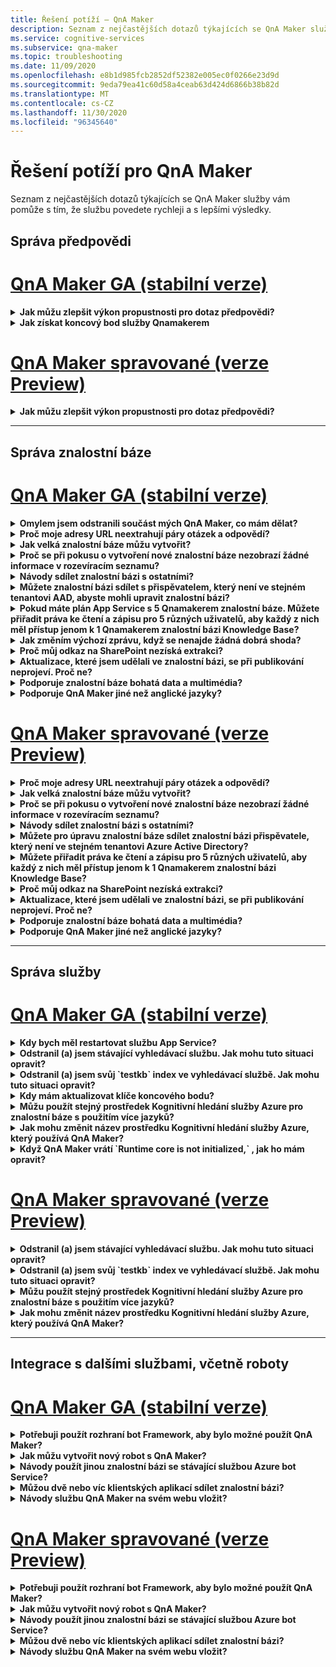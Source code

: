 ```yaml
---
title: Řešení potíží – QnA Maker
description: Seznam z nejčastějších dotazů týkajících se QnA Maker služby vám pomůže s tím, že službu povedete rychleji a s lepšími výsledky.
ms.service: cognitive-services
ms.subservice: qna-maker
ms.topic: troubleshooting
ms.date: 11/09/2020
ms.openlocfilehash: e8b1d985fcb2852df52382e005ec0f0266e23d9d
ms.sourcegitcommit: 9eda79ea41c60d58a4ceab63d424d6866b38b82d
ms.translationtype: MT
ms.contentlocale: cs-CZ
ms.lasthandoff: 11/30/2020
ms.locfileid: "96345640"
---
```

# <a name="troubleshooting-for-qna-maker"></a>Řešení potíží pro QnA Maker

Seznam z nejčastějších dotazů týkajících se QnA Maker služby vám pomůže s tím, že službu povedete rychleji a s lepšími výsledky.

<a name="how-to-get-the-qnamaker-service-hostname"></a>

## <a name="manage-predictions"></a>Správa předpovědi

# <a name="qna-maker-ga-stable-release"></a>[QnA Maker GA (stabilní verze)](#tab/v1)

<details>
<summary><b>Jak můžu zlepšit výkon propustnosti pro dotaz předpovědi?</b></summary>

**Odpověď**: problémy s výkonem propustnosti znamenají, že potřebujete škálovat jak pro službu App Service, tak pro kognitivní hledání. Zvažte přidání repliky do Kognitivní hledání za účelem zvýšení výkonu.

Přečtěte si další informace o [cenových úrovních](Concepts/azure-resources.md).
</details>

<details>
<summary><b>Jak získat koncový bod služby Qnamakerem</b></summary>

**Odpověď**: koncový bod služby qnamakerem je užitečný pro účely ladění při kontaktování podpory Qnamakerem nebo UserVoice. Koncový bod je adresa URL v tomto formátu: `https://your-resource-name.azurewebsites.net` .

1. Přejít do služby Qnamakerem (skupina prostředků) v [Azure Portal](https://portal.azure.com)

    ![Qnamakerem skupiny prostředků Azure v Azure Portal](./media/qnamaker-how-to-troubleshoot/qnamaker-azure-resourcegroup.png)

1. Vyberte App Service přidružené k prostředku QnA Maker. Názvy jsou obvykle stejné.

     ![Vyberte Qnamakerem App Service](./media/qnamaker-how-to-troubleshoot/qnamaker-azure-appservice.png)

1. Adresa URL koncového bodu je k dispozici v části Přehled.

    ![Koncový bod Qnamakerem](./media/qnamaker-how-to-troubleshoot/qnamaker-azure-gethostname.png)

</details>

# <a name="qna-maker-managed-preview-release"></a>[QnA Maker spravované (verze Preview)](#tab/v2)

<details>
<summary><b>Jak můžu zlepšit výkon propustnosti pro dotaz předpovědi?</b></summary>

**Odpověď**: problémy s výkonem propustnosti znamenají nutnost horizontálního navýšení kapacity kognitivní hledání. Zvažte přidání repliky do Kognitivní hledání za účelem zvýšení výkonu.

Přečtěte si další informace o [cenových úrovních](Concepts/azure-resources.md).
</details>

---

## <a name="manage-the-knowledge-base"></a>Správa znalostní báze

# <a name="qna-maker-ga-stable-release"></a>[QnA Maker GA (stabilní verze)](#tab/v1)

<details>
<summary><b>Omylem jsem odstranili součást mých QnA Maker, co mám dělat?</b></summary>

**Odpověď**: neodstraňujte žádnou ze služeb Azure, které jste vytvořili společně s prostředkem QnA maker, jako je například Search nebo webová aplikace. To je nezbytné, aby QnA Maker fungovalo, pokud ho odstraníte, QnA Maker přestane fungovat správně.

Všechna odstranění jsou trvalá, včetně párů dotazů a odpovědí, souborů, adres URL, vlastních otázek a odpovědí, znalostní báze nebo prostředků Azure. Před odstraněním jakékoli části znalostní báze se ujistěte, že jste vyexportovali svou znalostní bázi ze stránky **Nastavení** .

</details>

<details>
<summary><b>Proč moje adresy URL neextrahují páry otázek a odpovědí?</b></summary>

**Odpověď**: je možné, že QnA Maker nemůže automaticky extrahovat obsah otázek a odpovědí (QnA) z platných adres URL pro nejčastější dotazy. V takových případech můžete vložit obsah QnA do souboru. txt a zjistit, jestli ho může nástroj ingestovat. Alternativně můžete pomocí [portálu QnA maker](https://qnamaker.ai)přidat obsah do znalostní báze.

</details>

<details>
<summary><b>Jak velká znalostní báze můžu vytvořit?</b></summary>

**Odpověď**: velikost znalostní báze závisí na SKU Azure Search, které zvolíte při vytváření služby QnA maker. Další podrobnosti najdete [tady](./concepts/azure-resources.md) .

</details>

<details>
<summary><b>Proč se při pokusu o vytvoření nové znalostní báze nezobrazí žádné informace v rozevíracím seznamu?</b></summary>

**Odpověď**: ještě jste nevytvořili žádné služby QnA maker v Azure. Další informace o tom, jak to provést, najdete [tady](./How-To/set-up-qnamaker-service-azure.md) .

</details>

<details>
<summary><b>Návody sdílet znalostní bázi s ostatními?</b></summary>

**Odpověď**: sdílení funguje na úrovni služby QnA maker, to znamená, že všechny databáze znalostí ve službě budou sdíleny. Přečtěte [si](./index.yml) , jak spolupracovat na znalostní bázi.

</details>

<details>
<summary><b>Můžete znalostní bázi sdílet s přispěvatelem, který není ve stejném tenantovi AAD, abyste mohli upravit znalostní bázi?</b></summary>

**Odpověď**: sdílení je založené na řízení přístupu na základě role Azure (Azure RBAC). Pokud můžete sdílet _libovolný_ prostředek v Azure s jiným uživatelem, můžete také sdílet QnA maker.

</details>

<details>
<summary><b>Pokud máte plán App Service s 5 Qnamakerem znalostní báze. Můžete přiřadit práva ke čtení a zápisu pro 5 různých uživatelů, aby každý z nich měl přístup jenom k 1 Qnamakerem znalostní bázi Knowledge Base?</b></summary>

**Odpověď**: můžete sdílet celou službu qnamakerem, ne jednotlivé znalostní báze.

</details>

<details>
<summary><b>Jak změním výchozí zprávu, když se nenajde žádná dobrá shoda?</b></summary>

**Odpověď**: výchozí zpráva je součástí nastavení ve službě App Service.
- V Azure Portal přejdete do prostředku App Service.

![qnamakerem AppService](./media/qnamaker-faq/qnamaker-resource-list-appservice.png)
- Klikněte na možnost **Nastavení** .

![nastavení qnamakerem AppService](./media/qnamaker-faq/qnamaker-appservice-settings.png)
- Změna hodnoty nastavení **DefaultAnswer**
- Restartujte službu App Service.

![qnamakerem AppService restartování](./media/qnamaker-faq/qnamaker-appservice-restart.png)


</details>

<details>
<summary><b>Proč můj odkaz na SharePoint nezíská extrakci?</b></summary>

**Odpověď**: Další informace najdete v tématu [umístění zdrojů dat](./concepts/data-sources-and-content.md#data-source-locations) .

</details>

<details>
<summary><b>Aktualizace, které jsem udělali ve znalostní bázi, se při publikování neprojeví. Proč ne?</b></summary>

**Odpověď**: všechny operace úprav, ať už v tabulce je aktualizace, test nebo nastavení, musí být před publikováním uloženy. Nezapomeňte kliknout na tlačítko **Uložit a naučit** se po každé operaci úprav.

</details>

<details>
<summary><b>Podporuje znalostní báze bohatá data a multimédia?</b></summary>

**Odpověď:**

#### <a name="multimedia-auto-extraction-for-files-and-urls"></a>Automatické extrakce multimédií pro soubory a adresy URL

* Adresy URL – omezená možnost převodu z formátu HTML na Markdownu
* Soubory – nepodporováno

#### <a name="answer-text-in-markdown"></a>Text odpovědi v Markdownu
Jakmile jsou páry QnA ve znalostní bázi, můžete upravit text Markdownu odpovědi tak, aby zahrnoval odkazy na média dostupná z veřejných adres URL.


</details>

<details>
<summary><b>Podporuje QnA Maker jiné než anglické jazyky?</b></summary>

**Odpověď**: Další informace o [podporovaných jazycích](./overview/language-support.md)najdete v tématu.

Pokud máte obsah z více jazyků, nezapomeňte vytvořit samostatnou službu pro každý jazyk.

</details>

# <a name="qna-maker-managed-preview-release"></a>[QnA Maker spravované (verze Preview)](#tab/v2)

<details>
<summary><b>Proč moje adresy URL neextrahují páry otázek a odpovědí?</b></summary>

**Odpověď**: je možné, že QnA Maker nemůže automaticky extrahovat obsah otázek a odpovědí (QnA) z platných adres URL pro nejčastější dotazy. V takových případech můžete vložit obsah QnA do souboru. txt a zjistit, jestli ho může nástroj ingestovat. Alternativně můžete pomocí [portálu QnA maker](https://qnamaker.ai)přidat obsah do znalostní báze.

</details>

<details>
<summary><b>Jak velká znalostní báze můžu vytvořit?</b></summary>

**Odpověď**: velikost znalostní báze závisí na SKU Azure Search, které zvolíte při vytváření služby QnA maker. Další podrobnosti najdete [tady](./concepts/azure-resources.md) .

</details>

<details>
<summary><b>Proč se při pokusu o vytvoření nové znalostní báze nezobrazí žádné informace v rozevíracím seznamu?</b></summary>

**Odpověď**: ještě jste nevytvořili žádné služby QnA maker v Azure. Další informace o tom, jak to provést, najdete [tady](./How-To/set-up-qnamaker-service-azure.md) .

</details>

<details>
<summary><b>Návody sdílet znalostní bázi s ostatními?</b></summary>

**Odpověď**: sdílení funguje na úrovni služby QnA maker, to znamená, že všechny databáze znalostí ve službě budou sdíleny. Přečtěte [si](./index.yml) , jak spolupracovat na znalostní bázi.

</details>

<details>
<summary><b>Můžete pro úpravu znalostní báze sdílet znalostní bázi přispěvatele, který není ve stejném tenantovi Azure Active Directory?</b></summary>

**Odpověď**: sdílení je založené na řízení přístupu na základě role Azure (Azure RBAC). Pokud můžete sdílet _libovolný_ prostředek v Azure s jiným uživatelem, můžete také sdílet QnA maker.

</details>

<details>
<summary><b>Můžete přiřadit práva ke čtení a zápisu pro 5 různých uživatelů, aby každý z nich měl přístup jenom k 1 Qnamakerem znalostní bázi Knowledge Base?</b></summary>

**Odpověď**: můžete sdílet celou službu qnamakerem, ne jednotlivé znalostní báze.

</details>

<details>
<summary><b>Proč můj odkaz na SharePoint nezíská extrakci?</b></summary>

**Odpověď**: Další informace najdete v tématu [umístění zdrojů dat](./concepts/data-sources-and-content.md#data-source-locations) .

</details>

<details>
<summary><b>Aktualizace, které jsem udělali ve znalostní bázi, se při publikování neprojeví. Proč ne?</b></summary>

**Odpověď**: všechny operace úprav, ať už v tabulce je aktualizace, test nebo nastavení, musí být před publikováním uloženy. Nezapomeňte kliknout na tlačítko **Uložit a naučit** se po každé operaci úprav.

</details>

<details>
<summary><b>Podporuje znalostní báze bohatá data a multimédia?</b></summary>

**Odpověď:**

#### <a name="multimedia-auto-extraction-for-files-and-urls"></a>Automatické extrakce multimédií pro soubory a adresy URL

* Adresy URL – omezená možnost převodu z formátu HTML na Markdownu
* Soubory – nepodporováno

#### <a name="answer-text-in-markdown"></a>Text odpovědi v Markdownu
Jakmile jsou páry QnA ve znalostní bázi, můžete upravit text Markdownu odpovědi tak, aby zahrnoval odkazy na média dostupná z veřejných adres URL.


</details>

<details>
<summary><b>Podporuje QnA Maker jiné než anglické jazyky?</b></summary>

**Odpověď**: Další informace o [podporovaných jazycích](./overview/language-support.md)najdete v tématu.

Pokud máte obsah z více jazyků, nezapomeňte vytvořit samostatnou službu pro každý jazyk.

</details>

---

## <a name="manage-service"></a>Správa služby

# <a name="qna-maker-ga-stable-release"></a>[QnA Maker GA (stabilní verze)](#tab/v1)

<details>
<summary><b>Kdy bych měl restartovat službu App Service?</b></summary>

**Odpověď**: aktualizujte službu App Service, pokud je ikona upozornění vedle hodnoty verze znalostní báze v tabulce **klíče koncového bodu** na [stránce](https://www.qnamaker.ai/UserSettings) **uživatelská nastavení** .

</details>

<details>
<summary><b>Odstranil (a) jsem stávající vyhledávací službu. Jak mohu tuto situaci opravit?</b></summary>

**Odpověď**: Pokud odstraníte index služby Azure kognitivní hledání, operace je finální a index nelze obnovit.

</details>

<details>
<summary><b>Odstranil (a) jsem svůj `testkb` index ve vyhledávací službě. Jak mohu tuto situaci opravit?</b></summary>

**Odpověď**: stará data nejde obnovit. Vytvořte nový prostředek QnA Maker a znovu vytvořte znalostní bázi.

</details>

<details>
<summary><b>Kdy mám aktualizovat klíče koncového bodu?</b></summary>

**Odpověď**: aktualizujte klíče koncového bodu, pokud máte podezření, že došlo k ohrožení zabezpečení.

</details>

<details>
<summary><b>Můžu použít stejný prostředek Kognitivní hledání služby Azure pro znalostní báze s použitím více jazyků?</b></summary>

**Odpověď**: Chcete-li použít více jazyků a více znalostní báze, musí uživatel vytvořit prostředek QnA maker pro každý jazyk. Tím se vytvoří samostatná služba Azure Search na jednotlivé jazyky. Kombinování různých jazykových znalostí v jedné službě Azure Search má za následek zhoršení důležitosti výsledků.

</details>

<details>
<summary><b>Jak mohu změnit název prostředku Kognitivní hledání služby Azure, který používá QnA Maker?</b></summary>

**Odpověď**: název prostředku Azure kognitivní hledání je název prostředku QnA maker s některými náhodnými písmeny připojenými na konci. Díky tomu je obtížné rozlišovat mezi více prostředky vyhledávání pro QnA Maker. Vytvořte samostatnou vyhledávací službu (pojmenujte ji tak, jak byste chtěli) a připojte ji ke službě QnA. Postup je podobný postupům, které je třeba provést při [upgradu služby Azure Search](How-To/set-up-qnamaker-service-azure.md#upgrade-the-azure-cognitive-search-service).

</details>

<details>
<summary><b>Když QnA Maker vrátí `Runtime core is not initialized,` , jak ho mám opravit?</b></summary>

**Odpověď**: místo na disku pro službu App Service může být plné. Postup opravy místa na disku:

1. V [Azure Portal](https://portal.azure.com)vyberte službu App service vaší QnA maker a pak tuto službu zastavte.
1. Pořád ve službě App Service vyberte **vývojové nástroje**, pak **Rozšířené nástroje** a pak **Přejít** na. Otevře se nové okno prohlížeče.
1. Vyberte **ladit konzola** a pak **cmd** a otevřete nástroj příkazového řádku.
1. Přejděte do _lokality/wwwroot/data/qnamakerem/_ Directory.
1. Odeberte všechny složky, jejichž název začíná na `rd` .

    **Neodstraňujte** následující:

    * Soubor KbIdToRankerMappings.txt
    * EndpointSettings.jsv souboru
    * EndpointKeys složka

1. Spusťte službu App Service.
1. Přístup k vaší znalostní bázi vám umožní ověřit, jestli je teď funguje.

</details>

# <a name="qna-maker-managed-preview-release"></a>[QnA Maker spravované (verze Preview)](#tab/v2)


<details>
<summary><b>Odstranil (a) jsem stávající vyhledávací službu. Jak mohu tuto situaci opravit?</b></summary>

**Odpověď**: Pokud odstraníte index služby Azure kognitivní hledání, operace je finální a index nelze obnovit.

</details>

<details>
<summary><b>Odstranil (a) jsem svůj `testkb` index ve vyhledávací službě. Jak mohu tuto situaci opravit?</b></summary>

**Odpověď**: stará data nejde obnovit. Vytvořte nový prostředek QnA Maker a znovu vytvořte znalostní bázi.

</details>

<details>
<summary><b>Můžu použít stejný prostředek Kognitivní hledání služby Azure pro znalostní báze s použitím více jazyků?</b></summary>

**Odpověď**: Chcete-li použít více jazyků a více znalostní báze, musí uživatel vytvořit prostředek QnA maker pro každý jazyk. Tím se vytvoří samostatná služba Azure Search na jednotlivé jazyky. Kombinování různých jazykových znalostí v jedné službě Azure Search má za následek zhoršení důležitosti výsledků.

</details>

<details>
<summary><b>Jak mohu změnit název prostředku Kognitivní hledání služby Azure, který používá QnA Maker?</b></summary>

**Odpověď**: název prostředku Azure kognitivní hledání je název prostředku QnA maker s některými náhodnými písmeny připojenými na konci. Díky tomu je obtížné rozlišovat mezi více prostředky vyhledávání pro QnA Maker. Vytvořte samostatnou vyhledávací službu (pojmenujte ji tak, jak byste chtěli) a připojte ji ke službě QnA. Postup je podobný postupům, které je třeba provést při [upgradu služby Azure Search](How-To/set-up-qnamaker-service-azure.md#upgrade-the-azure-cognitive-search-service).

</details>

---

## <a name="integrate-with-other-services-including-bots"></a>Integrace s dalšími službami, včetně roboty

# <a name="qna-maker-ga-stable-release"></a>[QnA Maker GA (stabilní verze)](#tab/v1)

<details>
<summary><b>Potřebuji použít rozhraní bot Framework, aby bylo možné použít QnA Maker?</b></summary>

**Odpověď**: Ne, nemusíte používat [rozhraní Bot Framework](https://github.com/Microsoft/botbuilder-dotnet) s QnA maker. QnA Maker se ale nabízí jako jedna z několika šablon v [Azure bot Service](/azure/bot-service/?preserve-view=true&view=azure-bot-service-4.0). Robot Service umožňuje rychlý vývoj v rámci inteligentních robotů přes Microsoft bot Framework a běží v prostředí bez serveru.

</details>

<details>
<summary><b>Jak můžu vytvořit nový robot s QnA Maker?</b></summary>

**Odpověď**: podle pokynů v [této](./Quickstarts/create-publish-knowledge-base.md) dokumentaci vytvořte robota s Azure bot Service.

</details>

<details>
<summary><b>Návody použít jinou znalostní bázi se stávající službou Azure bot Service?</b></summary>

**Odpověď**: musíte mít následující informace o znalostní bázi Knowledge Base:

* ID znalostní báze
* Název vlastní subdomény publikovaného koncového bodu znalostní báze, `host` který se po publikování nachází na stránce **Nastavení** .
* Klíč publikovaného koncového bodu znalostní báze – byl po publikování na stránce **Nastavení** nalezen.

Tyto informace najdete v Azure Portal do App Service bot. V části **Nastavení-> konfigurace-> nastavení aplikace** změňte tyto hodnoty.

Klíč koncového bodu znalostní báze je označený `QnAAuthkey` ve službě ABS.

</details>

<details>
<summary><b>Můžou dvě nebo víc klientských aplikací sdílet znalostní bázi?</b></summary>

**Odpověď**: Ano, znalostní bázi se dá dotazovat z libovolného počtu klientů. Pokud se odezva ze znalostní báze jeví jako pomalá nebo časový limit, zvažte možnost upgradovat úroveň služby pro službu App Service přidruženou ke znalostní bázi.

</details>

<details>
<summary><b>Návody službu QnA Maker na svém webu vložit?</b></summary>

**Odpověď**: postupujte podle těchto kroků a vložte QnA maker službu jako ovládací prvek webové konverzace na svém webu:

1. Pomocí pokynů [zde můžete](./Quickstarts/create-publish-knowledge-base.md)vytvořit robotská okna s nejčastějšími dotazy.
2. Povolte webový chat podle kroků uvedených [tady](/azure/bot-service/bot-service-channel-connect-webchat) .

</details>

# <a name="qna-maker-managed-preview-release"></a>[QnA Maker spravované (verze Preview)](#tab/v2)


<details>
<summary><b>Potřebuji použít rozhraní bot Framework, aby bylo možné použít QnA Maker?</b></summary>

**Odpověď**: Ne, nemusíte používat [rozhraní Bot Framework](https://github.com/Microsoft/botbuilder-dotnet) s QnA maker. QnA Maker se ale nabízí jako jedna z několika šablon v [Azure bot Service](/azure/bot-service/?preserve-view=true&view=azure-bot-service-4.0). Robot Service umožňuje rychlý vývoj v rámci inteligentních robotů přes Microsoft bot Framework a běží v prostředí bez serveru.

</details>

<details>
<summary><b>Jak můžu vytvořit nový robot s QnA Maker?</b></summary>

**Odpověď**: podle pokynů v [této](./Quickstarts/create-publish-knowledge-base.md) dokumentaci vytvořte robota s Azure bot Service.

</details>

<details>
<summary><b>Návody použít jinou znalostní bázi se stávající službou Azure bot Service?</b></summary>

**Odpověď**: musíte mít následující informace o znalostní bázi Knowledge Base:

* ID znalostní báze
* Název vlastní subdomény publikovaného koncového bodu znalostní báze, `host` který se po publikování nachází na stránce **Nastavení** .
* Klíč publikovaného koncového bodu znalostní báze – byl po publikování na stránce **Nastavení** nalezen.

Tyto informace najdete v Azure Portal do App Service bot. V části **Nastavení-> konfigurace-> nastavení aplikace** změňte tyto hodnoty.

Klíč koncového bodu znalostní báze je označený `QnAAuthkey` ve službě ABS.

</details>

<details>
<summary><b>Můžou dvě nebo víc klientských aplikací sdílet znalostní bázi?</b></summary>

**Odpověď**: Ano, znalostní bázi se dá dotazovat z libovolného počtu klientů. Pokud se odezva ze znalostní báze jeví jako pomalá nebo časový limit, zvažte možnost upgradovat úroveň služby pro službu App Service přidruženou ke znalostní bázi.

</details>

<details>
<summary><b>Návody službu QnA Maker na svém webu vložit?</b></summary>

**Odpověď**: postupujte podle těchto kroků a vložte QnA maker službu jako ovládací prvek webové konverzace na svém webu:

1. Pomocí pokynů [zde můžete](./Quickstarts/create-publish-knowledge-base.md)vytvořit robotská okna s nejčastějšími dotazy.
2. Povolte webový chat podle kroků uvedených [tady](/azure/bot-service/bot-service-channel-connect-webchat) .

---

## <a name="data-storage"></a>Úložiště dat

# <a name="qna-maker-ga-stable-release"></a>[QnA Maker GA (stabilní verze)](#tab/v1)

<details>
<summary><b>Jaká data jsou uložená a kde jsou uložená?</b></summary>

**Odpověď:**

Při vytváření služby QnA Maker jste vybrali oblast Azure. Vaše znalostní báze a soubory protokolu jsou uloženy v této oblasti.

</details>

# <a name="qna-maker-managed-preview-release"></a>[QnA Maker spravované (verze Preview)](#tab/v2)

<details>
<summary><b>Jaká data jsou uložená a kde jsou uložená?</b></summary>

**Odpověď:**

Při vytváření služby QnA Maker jste vybrali oblast Azure. Vaše znalostní báze a soubory protokolu jsou uloženy v této oblasti.

</details>

---